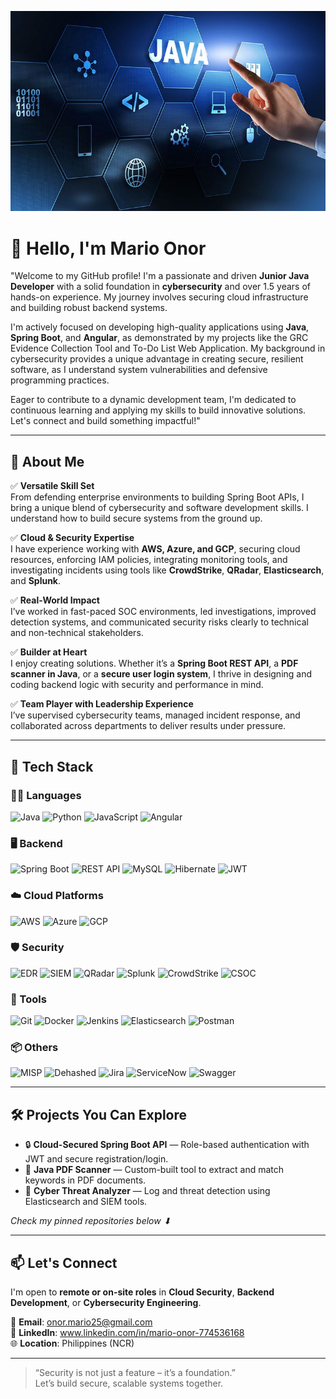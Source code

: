 <p align="center">
  <img src="https://github.com/marioonor/marioonor/blob/main/java.jpeg" alt="Mario Onor - Cybersecurity | Java Developer" />
</p>


# 👋 Hello, I'm Mario Onor

"Welcome to my GitHub profile! I'm a passionate and driven **Junior Java Developer** with a solid foundation in **cybersecurity** and over 1.5 years of hands-on experience. My journey involves securing cloud infrastructure and building robust backend systems.

I'm actively focused on developing high-quality applications using **Java**, **Spring Boot**, and **Angular**, as demonstrated by my projects like the GRC Evidence Collection Tool and To-Do List Web Application. My background in cybersecurity provides a unique advantage in creating secure, resilient software, as I understand system vulnerabilities and defensive programming practices.

Eager to contribute to a dynamic development team, I'm dedicated to continuous learning and applying my skills to build innovative solutions. Let's connect and build something impactful!"

---

## 💼 About Me

✅ **Versatile Skill Set**  
From defending enterprise environments to building Spring Boot APIs, I bring a unique blend of cybersecurity and software development skills. I understand how to build secure systems from the ground up.

✅ **Cloud & Security Expertise**  
I have experience working with **AWS, Azure, and GCP**, securing cloud resources, enforcing IAM policies, integrating monitoring tools, and investigating incidents using tools like **CrowdStrike**, **QRadar**, **Elasticsearch**, and **Splunk**.

✅ **Real-World Impact**  
I’ve worked in fast-paced SOC environments, led investigations, improved detection systems, and communicated security risks clearly to technical and non-technical stakeholders.

✅ **Builder at Heart**  
I enjoy creating solutions. Whether it’s a **Spring Boot REST API**, a **PDF scanner in Java**, or a **secure user login system**, I thrive in designing and coding backend logic with security and performance in mind.

✅ **Team Player with Leadership Experience**  
I’ve supervised cybersecurity teams, managed incident response, and collaborated across departments to deliver results under pressure.

---

## 🚀 Tech Stack

### 🧑‍💻 Languages
![Java](https://img.shields.io/badge/Java-ED8B00?style=flat&logo=java&logoColor=white)
![Python](https://img.shields.io/badge/Python-3776AB?style=flat&logo=python&logoColor=white)
![JavaScript](https://img.shields.io/badge/JavaScript-F7DF1E?style=flat&logo=javascript&logoColor=black)
![Angular](https://img.shields.io/badge/Angular-DD0031?style=flat&logo=angular&logoColor=white)

### 🖥️ Backend
![Spring Boot](https://img.shields.io/badge/Spring_Boot-6DB33F?style=flat&logo=spring-boot&logoColor=white)
![REST API](https://img.shields.io/badge/REST%20API-00599C?style=flat&logo=apachespark&logoColor=white)
![MySQL](https://img.shields.io/badge/MySQL-4479A1?style=flat&logo=mysql&logoColor=white)
![Hibernate](https://img.shields.io/badge/Hibernate-59666C?style=flat&logo=hibernate&logoColor=white)
![JWT](https://img.shields.io/badge/JWT-000000?style=flat&logo=jsonwebtokens&logoColor=white)

### ☁️ Cloud Platforms
![AWS](https://img.shields.io/badge/AWS-232F3E?style=flat&logo=amazon-aws&logoColor=white)
![Azure](https://img.shields.io/badge/Azure-0078D4?style=flat&logo=microsoft-azure&logoColor=white)
![GCP](https://img.shields.io/badge/GCP-4285F4?style=flat&logo=google-cloud&logoColor=white)

### 🛡️ Security
![EDR](https://img.shields.io/badge/EDR-FF6B00?style=flat&logo=protonvpn&logoColor=white)
![SIEM](https://img.shields.io/badge/SIEM-111827?style=flat&logo=datadog&logoColor=white)
![QRadar](https://img.shields.io/badge/IBM_QRadar-052FAD?style=flat&logo=ibm&logoColor=white)
![Splunk](https://img.shields.io/badge/Splunk-000000?style=flat&logo=splunk&logoColor=white)
![CrowdStrike](https://img.shields.io/badge/CrowdStrike-EF1C1C?style=flat&logo=crowdstrike&logoColor=white)
![CSOC](https://img.shields.io/badge/CSOC-0A0A0A?style=flat&logo=cyberdefenders&logoColor=white)

### 🧰 Tools
![Git](https://img.shields.io/badge/Git-F05032?style=flat&logo=git&logoColor=white)
![Docker](https://img.shields.io/badge/Docker-2496ED?style=flat&logo=docker&logoColor=white)
![Jenkins](https://img.shields.io/badge/Jenkins-D24939?style=flat&logo=jenkins&logoColor=white)
![Elasticsearch](https://img.shields.io/badge/Elasticsearch-005571?style=flat&logo=elasticsearch&logoColor=white)
![Postman](https://img.shields.io/badge/Postman-FF6C37?style=flat&logo=postman&logoColor=white)

### 📦 Others
![MISP](https://img.shields.io/badge/MISP-183153?style=flat&logoColor=white)
![Dehashed](https://img.shields.io/badge/Dehashed-000000?style=flat&logo=databricks&logoColor=white)
![Jira](https://img.shields.io/badge/Jira-0052CC?style=flat&logo=jira&logoColor=white)
![ServiceNow](https://img.shields.io/badge/ServiceNow-00C7B7?style=flat&logo=servicenow&logoColor=white)
![Swagger](https://img.shields.io/badge/Swagger-85EA2D?style=flat&logo=swagger&logoColor=black)


---

## 🛠️ Projects You Can Explore

- 🔒 **Cloud-Secured Spring Boot API** — Role-based authentication with JWT and secure registration/login.  
- 📄 **Java PDF Scanner** — Custom-built tool to extract and match keywords in PDF documents.  
- 🧠 **Cyber Threat Analyzer** — Log and threat detection using Elasticsearch and SIEM tools.

*Check my pinned repositories below ⬇*

---

## 📫 Let's Connect

I'm open to **remote or on-site roles** in **Cloud Security**, **Backend Development**, or **Cybersecurity Engineering**.

📧 **Email**: onor.mario25@gmail.com  
💼 **LinkedIn**: www.linkedin.com/in/mario-onor-774536168  
🌐 **Location**: Philippines (NCR)

---

> “Security is not just a feature – it’s a foundation.”  
Let’s build secure, scalable systems together.
